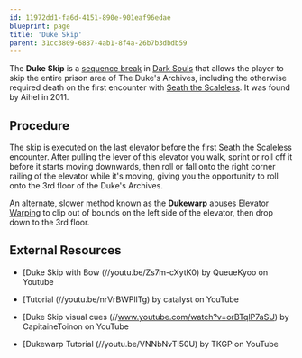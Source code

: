 ```yaml
---
id: 11972dd1-fa6d-4151-890e-901eaf96edae
blueprint: page
title: 'Duke Skip'
parent: 31cc3809-6887-4ab1-8f4a-26b7b3dbdb59
---
```

The **Duke Skip** is a [sequence break](/sequence-break) in [Dark Souls](/darksouls) that allows the player to skip the entire prison area of The Duke's Archives, including the otherwise required death on the first encounter with [Seath the Scaleless](//darksouls.wikidot.com/seath-the-scaleless). It was found by Aihel in 2011.

## Procedure

The skip is executed on the last elevator before the first Seath the Scaleless encounter. After pulling the lever of this elevator you walk, sprint or roll off it before it starts moving downwards, then roll or fall onto the right corner railing of the elevator while it's moving, giving you the opportunity to roll onto the 3rd floor of the Duke's Archives.

An alternate, slower method known as the **Dukewarp** abuses [Elevator Warping](/darksouls/minor-glitcheselevator-warping) to clip out of bounds on the left side of the elevator, then drop down to the 3rd floor.

## External Resources

- [Duke Skip with Bow (//youtu.be/Zs7m-cXytK0) by QueueKyoo on Youtube

* [Tutorial (//youtu.be/nrVrBWPllTg) by catalyst on YouTube

- [Duke Skip visual cues (//www.youtube.com/watch?v=orBTqlP7aSU) by CapitaineToinon on YouTube

* [Dukewarp Tutorial (//youtu.be/VNNbNvTI50U) by TKGP on YouTube
